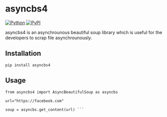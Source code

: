 # asyncbs4 


[![Python](https://img.shields.io/pypi/pyversions/tensorflow.svg?style=plastic)](https://pypi.org/project/asyncbs4/)
[![PyPI](https://d25lcipzij17d.cloudfront.net/badge.svg?id=py&type=6&v=1.0.4&x2=0)](https://pypi.org/project/asyncbs4/)


asyncbs4 is an asynchrounous beautiful soup library which is useful for the developers to scrap file asynchrounously.

## Installation

` pip install asyncbs4 `



## Usage

``` 
from asyncbs4 import AsyncBeautifulSoup as asyncbs

url="https://facebook.com"

soup = asyncbs.get_content(url) ```
